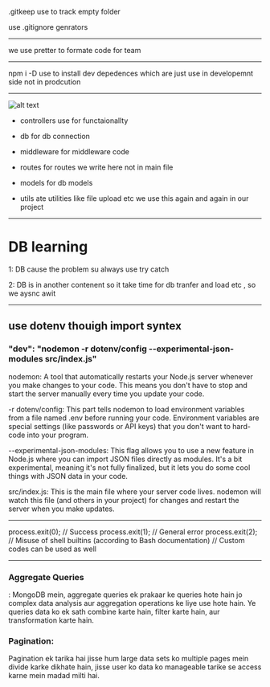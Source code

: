 .gitkeep use to track empty folder

use .gitignore genrators

---

we use pretter to formate code for team

---

npm i -D use to install dev depedences which are just use in developemnt side not in prodcution

---

![alt text](image.png)

- controllers use for functaionallty

- db for db connection

- middleware for middleware code

- routes for routes we write here not in main file

- models for db models

- utils ate utilities like file upload etc we use this again and again in our project

---

# DB learning

<p>1: DB cause the problem su always use try catch

2: DB is in another contenent so it take time for db tranfer and load etc , so we aysnc awit

</p>

---

## use dotenv thouigh import syntex

### "dev": "nodemon -r dotenv/config --experimental-json-modules src/index.js"

nodemon: A tool that automatically restarts your Node.js server whenever you make changes to your code. This means you don't have to stop and start the server manually every time you update your code.

-r dotenv/config: This part tells nodemon to load environment variables from a file named .env before running your code. Environment variables are special settings (like passwords or API keys) that you don't want to hard-code into your program.

--experimental-json-modules: This flag allows you to use a new feature in Node.js where you can import JSON files directly as modules. It's a bit experimental, meaning it's not fully finalized, but it lets you do some cool things with JSON data in your code.

src/index.js: This is the main file where your server code lives. nodemon will watch this file (and others in your project) for changes and restart the server when you make updates.

---

process.exit(0); // Success
process.exit(1); // General error
process.exit(2); // Misuse of shell builtins (according to Bash documentation)
// Custom codes can be used as well

---

### Aggregate Queries

: MongoDB mein, aggregate queries ek prakaar ke queries hote hain jo complex data analysis aur aggregation operations ke liye use hote hain. Ye queries data ko ek sath combine karte hain, filter karte hain, aur transformation karte hain.

### Pagination:

Pagination ek tarika hai jisse hum large data sets ko multiple pages mein divide karke dikhate hain, jisse user ko data ko manageable tarike se access karne mein madad milti hai.
